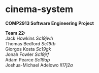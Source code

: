 # cinema-system

**COMP2913 Software Engineering Project**

**Team 22:**  
Jack Howkins            _Sc19jwh_  
Thomas Bedford          _Sc19tb_  
Giorgos Kosta           _Sc19gk_  
Jonah Fowler            _Sc19jrf_  
Adam Pearce             _Sc19ap_  
Joshua-Michael Adelowo  _ll17j2a_  
